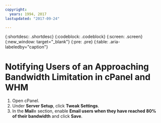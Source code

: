 ```yaml
---
copyright:
  years: 1994, 2017
lastupdated: "2017-09-24"

---
```


{:shortdesc: .shortdesc}
{:codeblock: .codeblock}
{:screen: .screen}
{:new_window: target="_blank"}
{:pre: .pre}
{:table: .aria-labeledby="caption"}

# Notifying Users of an Approaching Bandwidth Limitation in cPanel and WHM

1. Open cPanel.
2. Under **Server Setup**, click **Tweak Settings**.
3. In the **Mail=** section, enable **Email users when they have reached 80% of their bandwidth** and click **Save**.

